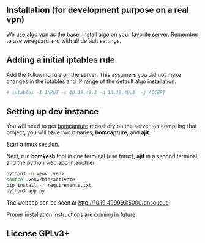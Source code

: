 ## Installation (for development purpose on a real vpn)

We use [algo](https://github.com/trailofbits/algo) vpn as the base.
Install algo on your favorite server. Remember to use wireguard and
with all default settings.


## Adding a initial iptables rule

Add the following rule on the server. This assumers you did not make
changes in the iptables and IP range of the default algo installation.

```bash
# iptables -I INPUT -s 10.19.49.2 -d 10.19.49.1  -j ACCEPT
```

## Setting up dev instance

You will need to get [bomcapture](https://github.com/kushaldas/bomcapture) repository on the server,
on compiling that project, you will have two binaries, **bomcapture**, and **ajit**.

Start a tmux session.

Next, run **bomkesh** tool in one terminal (use tmux), **ajit** in a second terminal, and the python
web app in another.


```bash
python3 -m venv .venv
source .venv/bin/activate
pip install -r requirements.txt
python3 app.py
```
The webapp can be seen at <http://10.19.49999.1:5000/dnsqueue>

Proper installation instructions are coming in future. 


## License GPLv3+
